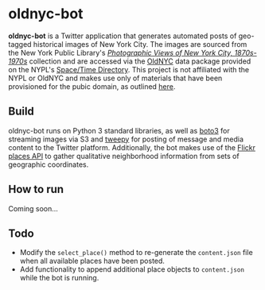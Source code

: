 # oldnyc-bot

**oldnyc-bot** is a Twitter application that generates automated posts of geo-tagged historical images of New York City. The images are sourced from the New York Public Library's [*Photographic Views of New York City, 1870s-1970s*](https://digitalcollections.nypl.org/collections/photographic-views-of-new-york-city-1870s-1970s-from-the-collections-of-the-ne-2#/?tab=about) collection and are accessed via the [OldNYC](https://www.oldnyc.org/) data package provided on the NYPL's [Space/Time Directory](http://spacetime.nypl.org/#data-oldnyc). This project is not affiliated with the NYPL or OldNYC and makes use only of materials that have been provisioned for the pubic domain, as outlined [here](https://www.nypl.org/help/about-nypl/legal-notices/website-terms-and-conditions).

## Build

oldnyc-bot runs on Python 3 standard libraries, as well as [boto3](https://github.com/boto/boto3) for streaming images via S3 and [tweepy](https://github.com/tweepy/tweepy) for posting of message and media content to the Twitter platform. Additionally, the bot makes use of the [Flickr places API](https://www.flickr.com/services/api/flickr.places.findByLatLon.html) to gather qualitative neighborhood information from sets of geographic coordinates. 


## How to run

Coming soon...

## Todo
* Modify the `select_place()` method to re-generate the `content.json` file when all available places have been posted.
* Add functionality to append additional place objects to `content.json` while the bot is running.


